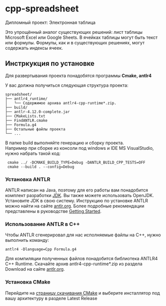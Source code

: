 # cpp-spreadsheet

Дипломный проект: Электронная таблица

Это упрощённый аналог существующих решений: лист таблицы Microsoft Excel или Google Sheets. В ячейках таблицы могут быть текст или формулы. Формулы, как и в существующих решениях, могут содержать индексы ячеек.

## Инстркукция по установке

Для развертывания проекта понадобятся программы **Cmake, antlr4**

У вас должна получиться следующая структура проекта:

```
spreadsheet/
├── antlr4_runtime/
│   └── Содержимое архива antlr4-cpp-runtime*.zip.
├── build/
├── antlr-4.12.0-complete.jar
├── CMakeLists.txt
├── FindANTLR.cmake
├── Formula.g4
├── Остальные файлы проекта
└── ...
```

В папке build выполняйте генерацию и сборку проекта.</br>
Например при сборке из консоли под windows и IDE MS VisualStudio, нужно набрать такой код:

```
 cmake ../ -DCMAKE_BUILD_TYPE=Debug -DANTLR_BUILD_CPP_TESTS=OFF
 cmake --build . --config=Debug
```

### Установка ANTLR
ANTLR написан на Java, поэтому для его работы вам понадобится комплект разработки [JDK](https://www.oracle.com/java/technologies/downloads/). Вы также можете использовать OpenJDK. Установите JDK в свою систему.
Инструкцию по установке ANTLR можно найти на сайте [antlr.org](https://www.antlr.org/download.html). Более подробные рекомендации представлены в руководстве [Getting Started](https://github.com/antlr/antlr4/blob/master/doc/getting-started.md).

### Использование ANTLR в C++

Чтобы ANTLR сгенерировал для нас исполняемые файлы на С++, нужно выполнить команду:

```
antlr4 -Dlanguage=Cpp Formula.g4
```

Для компиляции полученных файлов понадобится библиотека ANTLR4 C++ Runtime. Скачайте архив antlr4-cpp-runtime*.zip из раздела Download на сайте [antlr.org](https://www.antlr.org/download.html).

### Установка CMake

Перейдите на [страницу скачивания CMake](https://cmake.org/download/) и выберите инсталлятор под вашу архитектуру в разделе Latest Release

